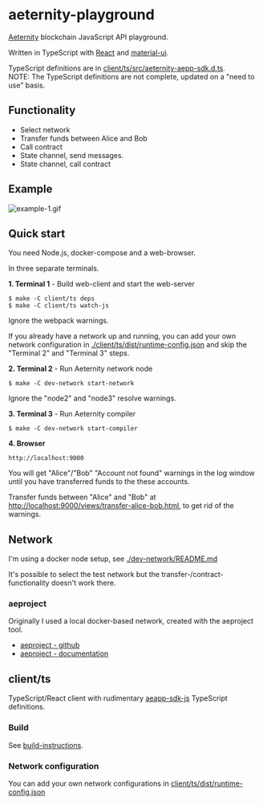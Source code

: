 # aeternity-playground
[Aeternity](https://aeternity.com/) blockchain JavaScript API playground.

Written in TypeScript with [React](https://reactjs.org/) and [material-ui](https://material-ui.com/).


TypeScript definitions are in [client/ts/src/aeternity-aepp-sdk.d.ts](client/ts/src/aeternity-aepp-sdk.d.ts). <br>NOTE: The TypeScript definitions are not complete, updated on a "need to use" basis.


## Functionality
- Select network
- Transfer funds between Alice and Bob
- Call contract
- State channel, send messages.
- State channel, call contract

## Example

![example-1.gif](./images/example-1.gif)

## Quick start

You need Node.js, docker-compose and a web-browser.

In three separate terminals.

**1. Terminal 1** - Build web-client and start the web-server
```
$ make -C client/ts deps 
$ make -C client/ts watch-js
```

Ignore the webpack warnings.

If you already have a network up and running, you can add your own network configuration in [./client/ts/dist/runtime-config.json](./client/ts/dist/runtime-config.json) and skip the "Terminal 2" and "Terminal 3" steps.


**2. Terminal 2** - Run Aeternity network node
```
$ make -C dev-network start-network 
```

Ignore the "node2" and "node3" resolve warnings.

**3. Terminal 3** - Run Aeternity compiler
```
$ make -C dev-network start-compiler
```

**4. Browser**

```http://localhost:9000```

You will get "Alice"/"Bob" "Account not found" warnings in the log window until you have transferred funds to the these accounts.

Transfer funds between "Alice" and "Bob" at [http://localhost:9000/views/transfer-alice-bob.html](http://localhost:9000/views/transfer-alice-bob.html), to get rid of the warnings.



## Network

I'm using a docker node setup, see [./dev-network/README.md](./dev-network/README.md)

It's possible to select the test network but the transfer-/contract-functionality doesn't work there.

### aeproject
Originally I used a local docker-based network, created with the aeproject tool.

- [aeproject - github](https://github.com/aeternity/aepp-aeproject-js)
- [aeproject - documentation](https://aeproject.gitbook.io/aeproject/)


## client/ts

TypeScript/React client with rudimentary [aeapp-sdk-js](https://github.com/aeternity/aepp-sdk-js) TypeScript definitions.

### Build

See [build-instructions](./client/ts/README.md).

### Network configuration

You can add your own network configurations in [client/ts/dist/runtime-config.json](client/ts/dist/runtime-config.json)







